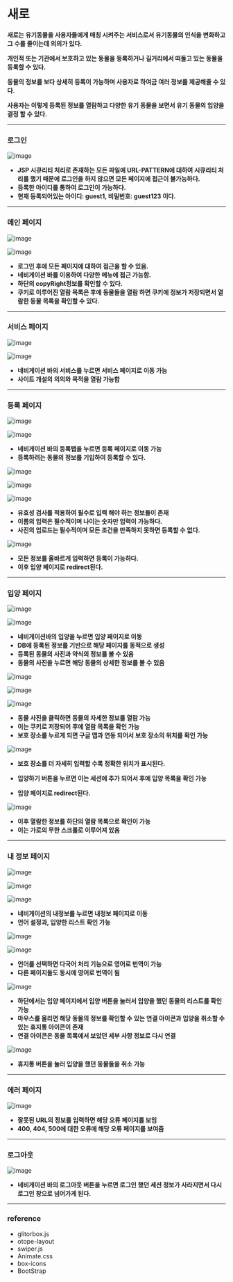 # 새로



**새로는 유기동물을 사용자들에게 매칭 시켜주는 서비스로서 유기동물의 인식을 변화하고 그 수를 줄이는데 의의가 있다.**

**개인적 또는 기관에서 보호하고 있는 동물을 등록하거나 길거리에서 떠돌고 있는 동물을 등록할 수 있다.**

**동물의 정보를 보다 상세히 등록이 가능하며 사용자로 하여금 여러 정보를 제공해줄 수 있다.**

**사용자는 이렇게 등록된 정보를 열람하고 다양한 유기 동물을 보면서 유기 동물의 입양을 결정 할 수 있다.**  

---

### 로그인

![image](https://user-images.githubusercontent.com/80390524/210159962-814e040d-6ca8-4f1a-a37d-744c22765dcd.png)

- **JSP 시큐리티 처리로 존재하는 모든 파일에 URL-PATTERN에 대하여 시큐리티 처리를 했기 때문에 로그인을 하지 않으면 모든 페이지에 접근이 불가능하다.**
- **등록한 아이디를 통하여 로그인이 가능하다.**
- **현재 등록되어있는 아이디: guest1, 비밀번호: guest123 이다.**

---

### 메인 페이지

![image](https://user-images.githubusercontent.com/80390524/210159966-ef74e10c-921f-43a5-9d7d-881e78afbf33.png)

![image](https://user-images.githubusercontent.com/80390524/210159967-6a9fa5a6-a6a1-4451-ac6c-209797187788.png)

- **로그인 후에 모든 페이지에 대하여 접근을 할 수 있음.**
- **네비게이션 바를 이용하여 다양한 메뉴에 접근 가능함.**
- **하단의 copyRight정보를 확인할 수 있다.**
- **쿠키로 이루어진 열람 목록은 후에 동물들을 열람 하면 쿠키에 정보가 저장되면서 열람한 동물 목록을 확인할 수 있다.**

---

### 서비스 페이지

![image](https://user-images.githubusercontent.com/80390524/210159968-a16f97b3-4ae3-44e9-8b36-509b98268f7e.png)

![image](https://user-images.githubusercontent.com/80390524/210159969-bf890f1c-f4f2-4d09-8674-c39013500834.png)

- **네비게이션 바의 서비스를 누르면 서비스 페이지로 이동 가능**
- **사이트 개설의 의의와 목적을 열람 가능함**

---

### 등록 페이지

![image](https://user-images.githubusercontent.com/80390524/210159971-67079403-6845-4ecf-81ee-6adeeb14aeeb.png)

![image](https://user-images.githubusercontent.com/80390524/210159973-0e206866-4da9-45ad-b2fb-87df297e01c7.png)

- **네비게이션 바의 등록탭을 누르면 등록 페이지로 이동 가능**
- **등록하려는 동물의 정보를 기입하여 등록할 수 있다.**

![image](https://user-images.githubusercontent.com/80390524/210159975-cd2c42ec-8a33-4bca-9e9d-5c062846da0f.png)

![image](https://user-images.githubusercontent.com/80390524/210159978-e312013d-7fa5-469c-9192-5fd7cd458c7f.png)

![image](https://user-images.githubusercontent.com/80390524/210159980-3a56873c-5947-4616-b95a-851f5dd02bde.png)

- **유효성 검사를 적용하여 필수로 입력 해야 하는 정보들이 존재**
- **이름의 입력은 필수적이며 나이는 숫자만 입력이 가능하다.**
- **사진의 업로드는 필수적이며 모든 조건을 만족하지 못하면 등록할 수 없다.**

![image](https://user-images.githubusercontent.com/80390524/210159981-badff152-2fa7-4846-9a02-488eba156e5c.png)

- **모든 정보를 올바르게 입력하면 등록이 가능하다.**
- **이후 입양 페이지로 redirect된다.**

---

### 입양 페이지

![image](https://user-images.githubusercontent.com/80390524/210159982-e729c036-e8e4-436a-b740-5208710d1036.png)

![image](https://user-images.githubusercontent.com/80390524/210159984-defe668f-911c-4e89-a09a-1f45b0e6e18f.png)

- **네비게이션바의 입양을 누르면 입양 페이지로 이동**
- **DB에 등록된 정보를 기반으로 해당 페이지를 동적으로 생성**
- **등록된 동물의 사진과 약식의 정보를 볼 수 있음**
- **동물의 사진을 누르면 해당 동물의 상세한 정보를 볼 수 있음**

![image](https://user-images.githubusercontent.com/80390524/210159986-493044e3-1dfb-411c-b40e-f6530c7ac6e2.png)

![image](https://user-images.githubusercontent.com/80390524/210159988-5b722006-538b-40f8-9e16-86f1d29f6026.png)

![image](https://user-images.githubusercontent.com/80390524/210159990-ce675a9e-8ffe-42ae-8633-fc11af12b7ce.png)

- **동물 사진을 클릭하면 동물의 자세한 정보를 열람 가능**
- **이는 쿠키로 저장되어 후에 열람 목록을 확인 가능**
- **보호 장소를 누르게 되면 구글 맵과 연동 되어서 보호 장소의 위치를 확인 가능**

![image](https://user-images.githubusercontent.com/80390524/210159991-366adb9d-7b9d-422c-aca1-c68acad7db78.png)

- **보호 장소를 더 자세히 입력할 수록 정확한 위치가 표시된다.**

- **입양하기 버튼을 누르면 이는 세션에 추가 되어서 후에 입양 목록을 확인 가능**
- **입양 페이지로 redirect된다.**

![image](https://user-images.githubusercontent.com/80390524/210159993-5bc68577-9ab6-4c31-a006-bf9d1d93224f.png)

- **이후 열람한 정보를 하단의 열람 목록으로 확인이 가능**
- **이는 가로의 무한 스크롤로 이루어져 있음**

---

### 내 정보 페이지

![image](https://user-images.githubusercontent.com/80390524/210159995-596c61ef-acea-4cb6-b997-6fd42a44386d.png)

![image](https://user-images.githubusercontent.com/80390524/210159996-1b2b2c12-bf6d-45f5-ab51-fed5e9e4a687.png)

![image](https://user-images.githubusercontent.com/80390524/210159998-c264b497-2f6b-4f71-a463-8c3fadb48af4.png)

- **네비게이션의 내정보를 누르면 내정보 페이지로 이동**
- **언어 설정과, 입양한 리스트 확인 가능**

![image](https://user-images.githubusercontent.com/80390524/210160000-23d9a8d4-0a46-4e7f-9b7d-e3b8f68f263e.png)

![image](https://user-images.githubusercontent.com/80390524/210160005-b9682850-a3be-419f-b210-de465d6dc291.png)

- **언어를 선택하면 다국어 처리 기능으로 영어로 번역이 가능**
- **다른 페이지들도 동시에 영어로 번역이 됨**

![image](https://user-images.githubusercontent.com/80390524/210160007-8e2200bc-bbbb-4b71-81d0-5a27afc309c4.png)

- **하단에서는 입양 페이지에서 입양 버튼을 눌러서 입양을 했던 동물의 리스트를 확인 가능**
- **마우스를 올리면 해당 동물의 정보를 확인할 수 있는 연결 아이콘과 입양을 취소할 수 있는 휴지통 아이콘이 존재**
- **연결 아이콘은 동물 목록에서 보았던 세부 사항 정보로 다시 연결**

![image](https://user-images.githubusercontent.com/80390524/210160010-21c3aa99-5b52-4109-80b7-9355d815bc1b.png)

- **휴지통 버튼을 눌러 입양을 했던 동물들을 취소 가능**

---

### 에러 페이지

![image](https://user-images.githubusercontent.com/80390524/210160012-f0c2de34-416c-4456-9c6c-ebe035037b7d.png)

- **잘못된 URL의 정보를 입력하면 해당 오류 페이지를 보임**
- **400, 404, 500에 대한 오류에 해당 오류 페이지를 보여줌**

---

### 로그아웃

![image](https://user-images.githubusercontent.com/80390524/210160015-a0b07d74-b28b-4649-85df-c62b0081fc4d.png)

- **네비게이션 바의 로그아웃 버튼을 누르면 로그인 했던 세션 정보가 사라지면서 다시 로그인 창으로 넘어가게 된다.**

---

### reference

- glitorbox.js
- otope-layout
- swiper.js
- Animate.css
- box-icons
- BootStrap
